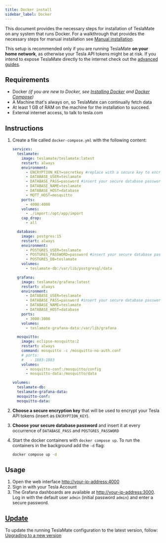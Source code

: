 ```yaml
---
title: Docker install
sidebar_label: Docker
---
```


This document provides the necessary steps for installation of TeslaMate on any system that runs Docker. For a walkthrough that provides the necessary steps for manual installation see [Manual installation](debian.md).

This setup is recommended only if you are running TeslaMate **on your home network**, as otherwise your Tesla API tokens might be at risk. If you intend to expose TeslaMate directly to the internet check out the [advanced guides](../guides/traefik.md).

## Requirements

- Docker _(if you are new to Docker, see [Installing Docker](https://docs.docker.com/engine/install/) and [Docker Compose](https://docs.docker.com/compose/install/linux/))_
- A Machine that's always on, so TeslaMate can continually fetch data
- At least 1 GB of RAM on the machine for the installation to succeed.
- External internet access, to talk to tesla.com

## Instructions

1. Create a file called `docker-compose.yml` with the following content:

   ```yml title="docker-compose.yml"
   services:
     teslamate:
       image: teslamate/teslamate:latest
       restart: always
       environment:
         - ENCRYPTION_KEY=secretkey #replace with a secure key to encrypt your Tesla API tokens
         - DATABASE_USER=teslamate
         - DATABASE_PASS=password #insert your secure database password!
         - DATABASE_NAME=teslamate
         - DATABASE_HOST=database
         - MQTT_HOST=mosquitto
       ports:
         - 4000:4000
       volumes:
         - ./import:/opt/app/import
       cap_drop:
         - all

     database:
       image: postgres:15
       restart: always
       environment:
         - POSTGRES_USER=teslamate
         - POSTGRES_PASSWORD=password #insert your secure database password!
         - POSTGRES_DB=teslamate
       volumes:
         - teslamate-db:/var/lib/postgresql/data

     grafana:
       image: teslamate/grafana:latest
       restart: always
       environment:
         - DATABASE_USER=teslamate
         - DATABASE_PASS=password #insert your secure database password!
         - DATABASE_NAME=teslamate
         - DATABASE_HOST=database
       ports:
         - 3000:3000
       volumes:
         - teslamate-grafana-data:/var/lib/grafana

     mosquitto:
       image: eclipse-mosquitto:2
       restart: always
       command: mosquitto -c /mosquitto-no-auth.conf
       # ports:
       #   - 1883:1883
       volumes:
         - mosquitto-conf:/mosquitto/config
         - mosquitto-data:/mosquitto/data

   volumes:
     teslamate-db:
     teslamate-grafana-data:
     mosquitto-conf:
     mosquitto-data:
   ```

2. **Choose a secure encryption key** that will be used to encrypt your Tesla API tokens (insert as `ENCRYPTION_KEY`).
3. **Choose your secure database password** and insert it at every occurrence of `DATABASE_PASS` and `POSTGRES_PASSWORD`
4. Start the docker containers with `docker compose up`. To run the containers in the background add the `-d` flag:

   ```bash
   docker compose up -d
   ```

## Usage

1. Open the web interface [http://your-ip-address:4000](http://localhost:4000)
2. Sign in with your Tesla Account
3. The Grafana dashboards are available at [http://your-ip-address:3000](http://localhost:3000). Log in with the default user `admin` (initial password `admin`) and enter a secure password.

## [Update](../upgrading.mdx)

To update the running TeslaMate configuration to the latest version, follow: [Upgrading to a new version](../maintenance/upgrading.mdx)
